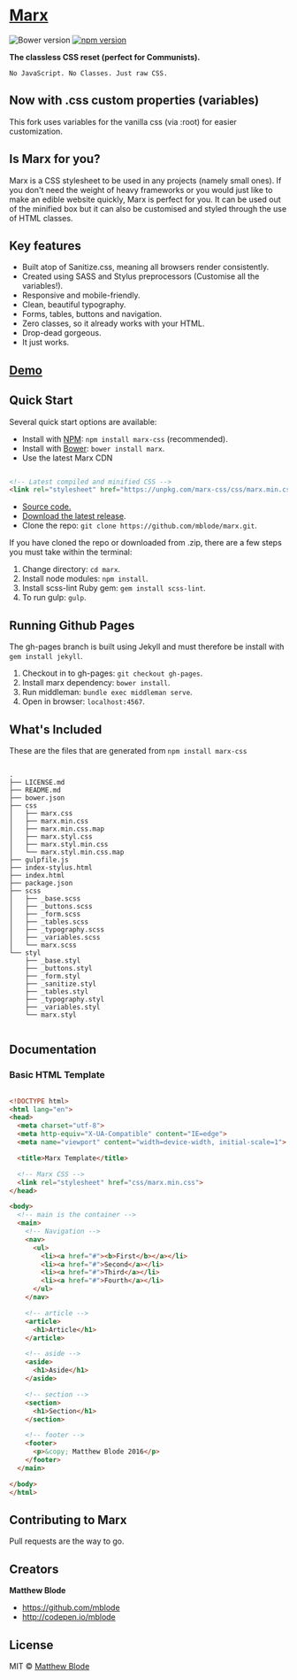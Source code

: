 # [Marx](http://mblode.github.io/marx/)

![Bower version](https://img.shields.io/bower/v/marx.svg)
[![npm version](https://img.shields.io/npm/v/marx-css.svg)](https://www.npmjs.com/package/marx-css)

**The classless CSS reset (perfect for Communists).**

    No JavaScript. No Classes. Just raw CSS.

## Now with .css custom properties (variables)
This fork uses variables for the vanilla css (via :root) for easier customization.

## Is Marx for you?

Marx is a CSS stylesheet to be used in any projects (namely small ones). If you don't need the weight of heavy frameworks or you would just like to make an edible website quickly, Marx is perfect for you. It can be used out of the minified box but it can also be customised and styled through the use of HTML classes.

## Key features

- Built atop of Sanitize.css, meaning all browsers render consistently.
- Created using SASS and Stylus preprocessors (Customise all the variables!).
- Responsive and mobile-friendly.
- Clean, beautiful typography.
- Forms, tables, buttons and navigation.
- Zero classes, so it already works with your HTML.
- Drop-dead gorgeous.
- It just works.


## [Demo](http://codepen.io/mblode/details/JdYbJj)

## Quick Start

Several quick start options are available:

- Install with [NPM](https://www.npmjs.com/): `npm install marx-css` (recommended).
- Install with [Bower](http://bower.io): `bower install marx`.
- Use the latest Marx CDN

``` html

<!-- Latest compiled and minified CSS -->
<link rel="stylesheet" href="https://unpkg.com/marx-css/css/marx.min.css">

```
- [Source code.](https://raw.githubusercontent.com/mblode/marx/master/css/marx.min.css)
- [Download the latest release](https://github.com/mblode/marx/archive/master.zip).
- Clone the repo: `git clone https://github.com/mblode/marx.git`.

If you have cloned the repo or downloaded from .zip, there are a few steps you must take within the terminal:

1. Change directory: `cd marx`.
2. Install node modules: `npm install`.
3. Install scss-lint Ruby gem: `gem install scss-lint`.
4. To run gulp: `gulp`.

## Running Github Pages

The gh-pages branch is built using Jekyll and must therefore be install with `gem install jekyll`.

1. Checkout in to gh-pages: `git checkout gh-pages`.
2. Install marx dependency: `bower install`.
3. Run middleman: `bundle exec middleman serve`.
4. Open in browser: `localhost:4567`.

## What's Included

These are the files that are generated from `npm install marx-css`

```

.
├── LICENSE.md
├── README.md
├── bower.json
├── css
│   ├── marx.css
│   ├── marx.min.css
│   ├── marx.min.css.map
│   ├── marx.styl.css
│   ├── marx.styl.min.css
│   └── marx.styl.min.css.map
├── gulpfile.js
├── index-stylus.html
├── index.html
├── package.json
├── scss
│   ├── _base.scss
│   ├── _buttons.scss
│   ├── _form.scss
│   ├── _tables.scss
│   ├── _typography.scss
│   ├── _variables.scss
│   └── marx.scss
└── styl
    ├── _base.styl
    ├── _buttons.styl
    ├── _form.styl
    ├── _sanitize.styl
    ├── _tables.styl
    ├── _typography.styl
    ├── _variables.styl
    └── marx.styl


```

## Documentation

### Basic HTML Template

```html

<!DOCTYPE html>
<html lang="en">
<head>
  <meta charset="utf-8">
  <meta http-equiv="X-UA-Compatible" content="IE=edge">
  <meta name="viewport" content="width=device-width, initial-scale=1">

  <title>Marx Template</title>

  <!-- Marx CSS -->
  <link rel="stylesheet" href="css/marx.min.css">
</head>

<body>
  <!-- main is the container -->
  <main>
    <!-- Navigation -->
    <nav>
      <ul>
        <li><a href="#"><b>First</b></a></li>
        <li><a href="#">Second</a></li>
        <li><a href="#">Third</a></li>
        <li><a href="#">Fourth</a></li>
      </ul>
    </nav>

    <!-- article -->
    <article>
      <h1>Article</h1>
    </article>

    <!-- aside -->
    <aside>
      <h1>Aside</h1>
    </aside>

    <!-- section -->
    <section>
      <h1>Section</h1>
    </section>

    <!-- footer -->
    <footer>
      <p>&copy; Matthew Blode 2016</p>
    </footer>
  </main>

</body>
</html>

```

## Contributing to Marx

Pull requests are the way to go.


## Creators

**Matthew Blode**

- <https://github.com/mblode>
- <http://codepen.io/mblode>

## License

MIT © [Matthew Blode](http://matthewblode.com)
